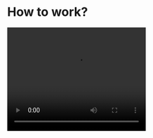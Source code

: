 <h1>How to work? </h1>

<video width="320" height="240" controls>
  <source src="./public/demo.mp4" type="video/mp4">
</video>
